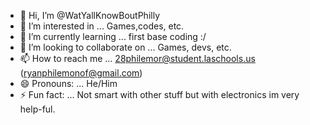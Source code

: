 - 👋 Hi, I’m @WatYallKnowBoutPhilly
- 👀 I’m interested in ... Games,codes, etc.
- 🌱 I’m currently learning ... first base coding :/
- 💞️ I’m looking to collaborate on ... Games, devs, etc.
- 📫 How to reach me ... 28philemor@student.laschools.us (ryanphilemonof@gmail.com)
- 😄 Pronouns: ... He/Him
- ⚡ Fun fact: ... Not smart with other stuff but with electronics im very help-ful. 

<!---
WatYallKnowBoutPhilly/WatYallKnowBoutPhilly is a ✨ special ✨ repository because its `README.md` (this file) appears on your GitHub profile.
You can click the Preview link to take a look at your changes.
--->
